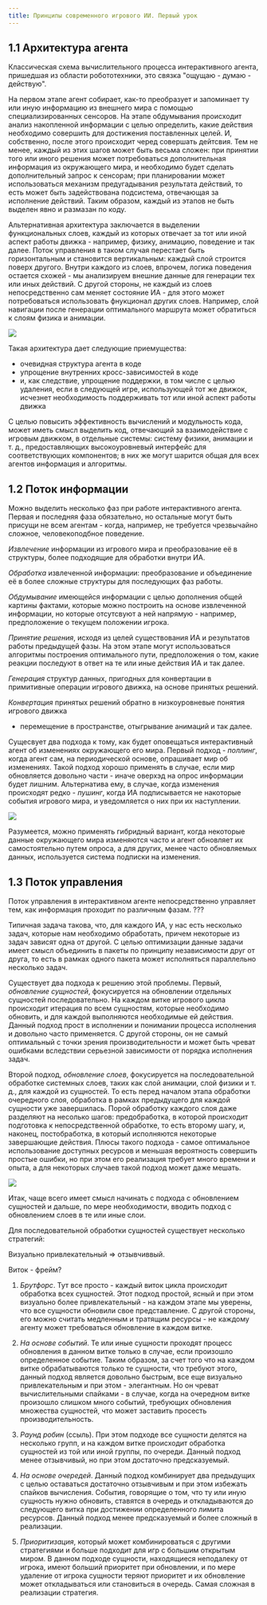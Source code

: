 ```yaml
---
title: Принципы современного игрового ИИ. Первый урок
---
```


## 1.1 Архитектура агента

Классическая схема вычислительного процесса интерактивного агента, пришедшая из
области робототехники, это связка "ощущаю - думаю - действую".

На первом этапе агент собирает, как-то преобразует и запоминает
ту или иную информацию из внешнего мира с помощью
специализированных сенсоров. На этапе обдумывания происходит анализ
накопленной информации с целью определить, какие действия необходимо совершить
для достижения поставленных целей. И, собственно, после этого происходит черед
совершать дейтсвия. Тем не менее, каждый из этих шагов может быть весьма
сложен: при принятии того или иного решения может потребоваться дополнительная
информация из окружающего мира, и необходимо будет сделать дополнительный
запрос к сенсорам; при планировании может использоваться механизм
предугадывания результата действий, то есть может быть задействована
подсистема, отвечающая за исполнение действий. Таким образом, каждый из этапов
не быть выделен явно и размазан по коду.

Альтернативная архитектура заключается в выделении функциональных слоев, каждый
из которых отвечает за тот или иной аспект работы движка - например, физику,
анимацию, поведение и так далее. Поток управления в таком случая перестает быть
горизонтальным и становится вертикальным: каждый слой строится поверх другого.
Внутри каждого из слоев, впрочем, логика поведения остается схожей - мы
анализируем внешние данные для генерации тех или иных действий. С другой
стороны, не каждый из слоев непосредственно сам меняет состояние ИА - для этого
может потребоваться использовать фнукционал других слоев. Например, слой
навигации после генерации оптимального маршрута может обратиться к слоям физика
и анимации.

![](/images/the-principles-of-modern-game-ai/1/1-layers.jpg)

Такая
архитектура дает следующие приемущества:

- очевидная структура агента в коде
- упрощение внутренних кросс-зависимостей в коде
- и, как следствие, упрощение поддержки, в том числе с целью удаления, если
  в следующей игре, использующей тот же движок, исчезнет необходимость
  поддерживать тот или иной аспект работы движка

С целью повысить эффективность вычислений и модульность кода, может иметь смысл
выделить код, отвечающий за взаимодействие с игровым движком, в отдельные
системы: систему физики, анимации и т. д., предоставляющих высокоуровневый
интерфейс для соответствующих компонентов;
в них же могут шарится общая для всех агентов информация и алгоритмы.

## 1.2 Поток информации

Можно выделить несколько фаз при работе интерактивного агента. Первая и
последняя фаза обязательно, но остальные могут быть присущи не всем агентам -
когда, например, не требуется чрезвычайно сложное, человекоподбное поведение.

*Извлечение* информации из игрового мира и преобразование её в структуры, более
подходящие для обработки внутри ИА.

*Обработка* извлеченной информации: преобразование и объединение её в более сложные
структуры для последующих фаз работы.

*Обдумывание* имеющейся информации с целью дополнения общей картины фактами,
которые можно построить на основе извлеченной информации, но которые отсутсвуют
а ней напрямую - например, предположение о текущем положении игрока.

*Принятие решения*, исходя из целей существования ИА и результатов работы
предыдущей фазы. На этом этапе могут использоваться алгоритмы построения
оптимального пути, предположения о том, какие реакции последуют в ответ на те
или иные действия ИА и так далее.

*Генерация* структур данных, пригодных для конвертации в примитивные операции
игрового движка, на основе принятых решений.

*Конвертация* принятых решений обратно в низкоуровневые понятия игрового движка
- перемещение в пространстве, отыгрывание анимаций и так далее.

Сущесвует два подхода к тому, как будет оповещаться интерактивный агент об
изменениях окружающего его мира. Первый подход - *поллинг*, когда агент сам, на
периодической основе, опрашивает мир об изменениях. Такой подход хорошо
применять в случае, если мир обновляется довольно части - иначе оверхэд на
опрос информации будет лишним. Альтернатива ему, в случае, когда изменения
происходят редко - *пушинг*, когда ИА
подписывается не накоторые события игрового мира, и уведомляется о них при их
наступлении.

![](/images/the-principles-of-modern-game-ai/1/2-polling.jpg)

Разумеется, можно применять гибридный вариант, когда некоторые
данные окружающего мира изменяются часто и агент обновляет их самостоятельно
путем опроса, а для других, менее часто обновляемых данных, используется
система подписки на изменения.

## 1.3 Поток управления

Поток управления в интерактивном агенте непосредственно управляет тем, как
информация проходит по различным фазам. ???

Типичная задача такова, что, для каждого ИА, у нас есть несколько задач, которые нам необходимо
обработать, причем некоторые из задач зависят одна от другой. С целью
оптимизации данные задачи имеет смысл объединить в пакеты по принципу
независимости друг от друга, то есть в рамках одного пакета может исполняться
параллельно несколько задач.



Существует два подхода к решению этой проблемы. Первый, *обновление сущностей*,
фокусируется на обновлении отдельных сущностей последовательно. На каждом витке
игрового цикла происходит итерация по всем сущностям, которые необходимо
обновить, и для каждой выполняются необходимые ей действия. Данный подход прост
в исполнении и понимании процесса исполнения и довольно часто применяется. С
другой стороны, он не самый оптимальный с точки зрения производительности и
может быть чреват ошибками вследствии серьезной зависимости от порядка
исполнения задач.

Второй подход, *обновление слоев*, фокусируется на последовательной обработке
системных слоев, таких как слой анимации, слой физики и т. д., для каждой из сущностей.
То есть перед началом этапа обработки очередного слоя, обработка в рамках
предыдущего для каждой сущности уже завершилась. Порой обработку каждого слоя
даже разделяют на несолько шагов: предобработка, в которой происходит
подготовка к непосредственной обработке, то есть второму шагу, и, наконец,
постобработка, в который исполняются некоторые завершающие действия.
Плюсы такого подхода - самое
оптимальное использование доступных ресурсов и меньшая вероятность совершить
простые ошибки, но при этом его реализация требует много времени и опыта, а для
некоторых случаев такой подход может даже мешать.

![](/images/the-principles-of-modern-game-ai/1/3-updating-layers.jpg)

Итак, чаще всего имеет смысл начинать с подхода с обновлением сущностей и
дальше, по мере необходимости, вводить подход с обновлением слоев в те или иные
слои.

Для последовательной обработки сущностей существует несколько стратегий:

Визуально привлекательный => отзывчиввый.

Виток - фрейм?

1. *Брутфорс*. Тут все просто - каждый виток цикла происходит обработка всех сущностей.
   Этот подход простой, ясный и при этом визуально более привлекательный - на
   каждом этапе мы уверены, что все сущности обновили свое представление. С
   другой стороны, его можно считать медленным и тратящим ресурсы - не каждому
   агенту может требоваться обновление в каждом витке.

2. *На основе событий*. Те или иные сущности проходят процесс обновления в
   данном витке только в случае, если произошло определенное событие. Таким
   образом, за счет того что на каждом витке обрабатываются только те сущности,
   что требуют этого, данный подход является довольно быстрым, все еще
   визуально привлекательным и при этом - элегантным. Но он чреват
   вычислительными спайками - в случае, когда на очередном витке произошло
   слишком много событий, требующих обновления множества сущностей, что может
   заставить просесть производительность.

3. *Раунд робин* (ссыль). При этом подходе все сущности делятся на несколько
   групп, и на каждом витке происходит обработка сущностей из той или иной
   группы, по очереди. Данный подход менее отзывчивый, но при этом достаточно
   предсказуемый.

4. *На основе очередей*. Данный подход комбинирует два предыдущих с целью
   оставаться достаточно отзывчивым и при этом избежать спайков вычисления.
   События, говорящие о том, что ту или иную сущность нужно обновить, ставятся
   в очередь и откладываются до следующего витка при достижении определенного
   лимита ресурсов. Данный подход менее предсказуемый и более сложный в
   реализации.

5. *Приоритизация*, который может комбинироваться с другими стратегиями и
   больше подходит для игр с большим открытым миром. В данном подходе сущности,
   находящиеся неподалеку от игрока, имеют больший приоритет при обновлении, и
   по мере удаление от игрока сущности теряют приоритет и их обновление может
   откладываться или становиться в очередь. Самая сложная в реализации
   стратегия.


